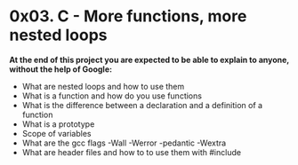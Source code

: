 # 0x03. C - More functions, more nested loops

**At the end of this project you are expected to be able to explain to anyone, without the help of Google:**

* What are nested loops and how to use them
* What is a function and how do you use functions
* What is the difference between a declaration and a definition of a function
* What is a prototype
* Scope of variables
* What are the gcc flags -Wall -Werror -pedantic -Wextra
* What are header files and how to to use them with #include

